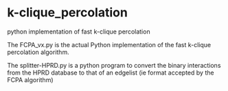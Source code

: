 # k-clique_percolation
python implementation of fast k-clique percolation

The FCPA_vx.py is the actual Python implementation of the fast k-clique percolation algorithm.

The splitter-HPRD.py is a python program to convert the binary interactions from the HPRD database to that of an edgelist (ie format accepted by the FCPA algorithm)​
